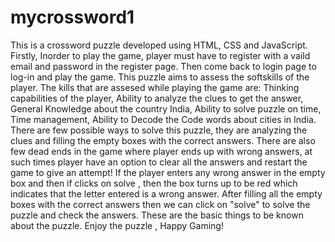 # mycrossword1
This is a crossword puzzle developed using HTML, CSS and JavaScript.
Firstly, Inorder to play the game, player must have to register with a vaild email and password in the register page. Then come back to login page to log-in and play the game.
This puzzle aims to assess the softskills of the player.
The kills that are assesed while playing the game are: Thinking capabilities of the player, Ability to analyze the clues to get the answer, General Knowledge about the country India, Ability to solve puzzle on time, Time management, Ability to Decode the Code words about cities in India.
There are few possible ways to solve this puzzle, they are analyzing the clues and filling the empty boxes with the correct answers.
There are also few dead ends in the game where player ends up with wrong answers, at such times player have an option to clear all the answers and restart the game to give an attempt!
If the player enters any wrong answer in the empty box and then if clicks on solve , then  the box turns up to be red which indicates that the letter entered is a wrong answer.
After filling all the empty boxes with the correct answers then we can click on "solve" to solve the puzzle and check the answers.
These are the basic things to be known about the puzzle. 
Enjoy the puzzle , Happy Gaming! 
